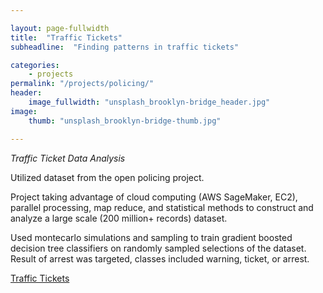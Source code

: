 ```yaml
---

layout: page-fullwidth
title:  "Traffic Tickets"
subheadline:  "Finding patterns in traffic tickets"

categories:
    - projects
permalink: "/projects/policing/"
header:
    image_fullwidth: "unsplash_brooklyn-bridge_header.jpg"
image:
    thumb: "unsplash_brooklyn-bridge-thumb.jpg"

---
```




*Traffic Ticket Data Analysis*

Utilized dataset from the open policing project.

Project taking advantage of cloud computing (AWS SageMaker, EC2), parallel processing, map reduce, and statistical methods to construct and analyze a large scale (200 million+ records) dataset.

Used montecarlo simulations and sampling to train gradient boosted decision tree classifiers on randomly sampled selections of the dataset. Result of arrest was targeted, classes included warning, ticket, or arrest.

<a href="https://github.com/arbitration-lambda-bw">Traffic Tickets</a>
